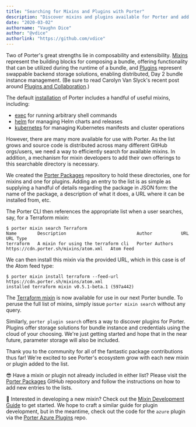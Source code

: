 ```yaml
---
title: "Searching for Mixins and Plugins with Porter"
description: "Discover mixins and plugins available for Porter and add yours to the list."
date: "2020-03-02"
authorname: "Vaughn Dice"
author: "@vdice"
authorlink: "https://github.com/vdice"
---
```


Two of Porter's great strengths lie in composability and extensibility.
[Mixins][mixins] represent the building blocks for composing a bundle, offering
functionality that can be utilized during the runtime of a bundle, and
[Plugins][plugins] represent swappable backend storage solutions,
enabling distributed, Day 2 bundle instance management. (Be sure to read
Carolyn Van Slyck's recent post around
[Plugins and Collaboration](https://deislabs.io/posts/porter-collaboration/).)

The default [installation][install] of Porter includes a handful of
useful mixins, including:

  * [exec][exec] for running arbitrary shell commands
  * [helm][helm] for managing Helm charts and releases
  * [kubernetes][kubernetes] for managing Kubernetes manifests and cluster operations
  
However, there are many more available for use with Porter. As the list grows
and source code is distributed across many different GitHub orgs/users, we
need a way to efficiently search for available mixins. In addition, a
mechanism for mixin developers to add their own offerings to this searchable
directory is necessary.

We created the [Porter Packages][porter-packages] repository to hold these
directories, one for mixins and one for plugins. Adding an entry to the list
is as simple as supplying a handful of details regarding the package in JSON
form: the name of the package, a description of what it does, a URL where it
can be installed from, etc.

The Porter CLI then references the appropriate list when a user searches,
say, for a Terraform mixin:

```console
$ porter mixin search Terraform
Name        Description                           Author           URL                                     URL Type
terraform   A mixin for using the terraform cli   Porter Authors   https://cdn.porter.sh/mixins/atom.xml   Atom Feed
```


We can then install this mixin via the provided URL, which in this case is of
the Atom feed type:

```console
$ porter mixin install terraform --feed-url https://cdn.porter.sh/mixins/atom.xml
installed terraform mixin v0.5.1-beta.1 (597a442)
```


The [Terraform mixin](https://porter.sh/mixins/terraform) is now available for use in our next Porter bundle.
To peruse the full list of mixins, simply issue `porter mixin search` without
any query.

Similarly, `porter plugin search` offers a way to discover plugins for Porter.
Plugins offer storage solutions for bundle instance and credentials using the
cloud of your choosing.  We're just getting started and hope that in the near
future, parameter storage will also be included.

Thank you to the community for all of the fantastic package contributions thus
far! We're excited to see Porter's ecosystem grow with each new mixin or
plugin added to the list.

😎 Have a mixin or plugin not already included in either list? Please visit the
[Porter Packages][porter-packages] GitHub repository and follow the
instructions on how to add new entries to the lists.

🎉 Interested in developing a new mixin? Check out the
[Mixin Development Guide](https://porter.sh/mixin-dev-guide/) to get started.
We hope to craft a similar guide for plugin development, but in the meantime,
check out the code for the `azure` plugin via the
[Porter Azure Plugins](https://github.com/deislabs/porter-azure-plugins) repo.

[mixins]: https://porter.sh/mixins/
[plugins]: https://porter.sh/plugins/
[install]: https://porter.sh/install/
[exec]: https://porter.sh/mixins/exec/
[helm]: https://porter.sh/mixins/helm/
[kubernetes]: https://porter.sh/mixins/kubernetes/
[porter-packages]: https://github.com/deislabs/porter-packages
[package-search]: https://porter.sh/package-search/
